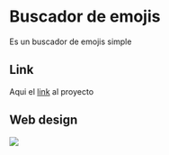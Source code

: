 # Buscador de emojis

Es un buscador de emojis simple

## Link

Aqui el [link](https://buscador-de-emojis.web.app) al proyecto

## Web design

[![](http://imgfz.com/i/8ALBPZK.png)](http://imgfz.com/i/8ALBPZK.png)
